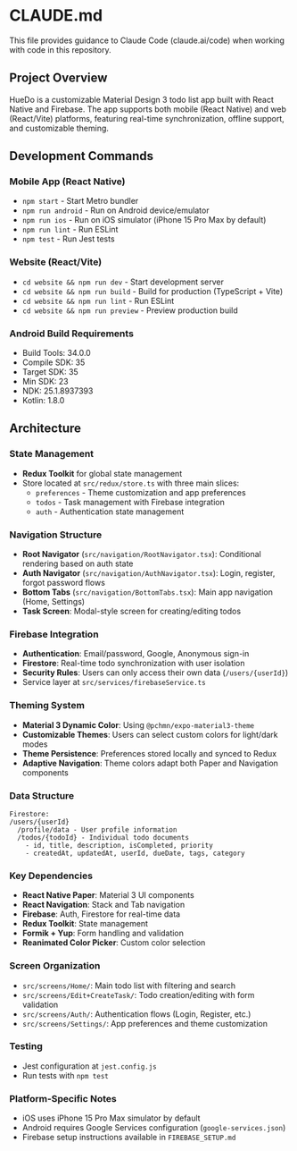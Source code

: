 # CLAUDE.md

This file provides guidance to Claude Code (claude.ai/code) when working with code in this repository.

## Project Overview

HueDo is a customizable Material Design 3 todo list app built with React Native and Firebase. The app supports both mobile (React Native) and web (React/Vite) platforms, featuring real-time synchronization, offline support, and customizable theming.

## Development Commands

### Mobile App (React Native)
- `npm start` - Start Metro bundler
- `npm run android` - Run on Android device/emulator
- `npm run ios` - Run on iOS simulator (iPhone 15 Pro Max by default)
- `npm run lint` - Run ESLint
- `npm test` - Run Jest tests

### Website (React/Vite)
- `cd website && npm run dev` - Start development server
- `cd website && npm run build` - Build for production (TypeScript + Vite)
- `cd website && npm run lint` - Run ESLint
- `cd website && npm run preview` - Preview production build

### Android Build Requirements
- Build Tools: 34.0.0
- Compile SDK: 35
- Target SDK: 35
- Min SDK: 23
- NDK: 25.1.8937393
- Kotlin: 1.8.0

## Architecture

### State Management
- **Redux Toolkit** for global state management
- Store located at `src/redux/store.ts` with three main slices:
  - `preferences` - Theme customization and app preferences
  - `todos` - Task management with Firebase integration
  - `auth` - Authentication state management

### Navigation Structure
- **Root Navigator** (`src/navigation/RootNavigator.tsx`): Conditional rendering based on auth state
- **Auth Navigator** (`src/navigation/AuthNavigator.tsx`): Login, register, forgot password flows
- **Bottom Tabs** (`src/navigation/BottomTabs.tsx`): Main app navigation (Home, Settings)
- **Task Screen**: Modal-style screen for creating/editing todos

### Firebase Integration
- **Authentication**: Email/password, Google, Anonymous sign-in
- **Firestore**: Real-time todo synchronization with user isolation
- **Security Rules**: Users can only access their own data (`/users/{userId}`)
- Service layer at `src/services/firebaseService.ts`

### Theming System
- **Material 3 Dynamic Color**: Using `@pchmn/expo-material3-theme`
- **Customizable Themes**: Users can select custom colors for light/dark modes
- **Theme Persistence**: Preferences stored locally and synced to Redux
- **Adaptive Navigation**: Theme colors adapt both Paper and Navigation components

### Data Structure
```
Firestore:
/users/{userId}
  /profile/data - User profile information  
  /todos/{todoId} - Individual todo documents
    - id, title, description, isCompleted, priority
    - createdAt, updatedAt, userId, dueDate, tags, category
```

### Key Dependencies
- **React Native Paper**: Material 3 UI components
- **React Navigation**: Stack and Tab navigation
- **Firebase**: Auth, Firestore for real-time data
- **Redux Toolkit**: State management
- **Formik + Yup**: Form handling and validation
- **Reanimated Color Picker**: Custom color selection

### Screen Organization
- `src/screens/Home/`: Main todo list with filtering and search
- `src/screens/Edit+CreateTask/`: Todo creation/editing with form validation
- `src/screens/Auth/`: Authentication flows (Login, Register, etc.)
- `src/screens/Settings/`: App preferences and theme customization

### Testing
- Jest configuration at `jest.config.js`
- Run tests with `npm test`

### Platform-Specific Notes
- iOS uses iPhone 15 Pro Max simulator by default
- Android requires Google Services configuration (`google-services.json`)
- Firebase setup instructions available in `FIREBASE_SETUP.md`
